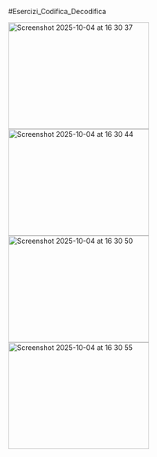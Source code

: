 #Esercizi_Codifica_Decodifica

<img width="287" height="217" alt="Screenshot 2025-10-04 at 16 30 37" src="https://github.com/user-attachments/assets/b2d2e68c-b232-452c-945f-0cf3c233a5e6" />
<img width="287" height="217" alt="Screenshot 2025-10-04 at 16 30 44" src="https://github.com/user-attachments/assets/7ca5946d-c144-4a4b-b134-262e8580aef6" />
<img width="287" height="217" alt="Screenshot 2025-10-04 at 16 30 50" src="https://github.com/user-attachments/assets/fd8cd055-06ae-4e3c-ad31-021037926d6a" />
<img width="287" height="217" alt="Screenshot 2025-10-04 at 16 30 55" src="https://github.com/user-attachments/assets/0d3232df-9810-4ca1-95ed-373cad71646a" />
